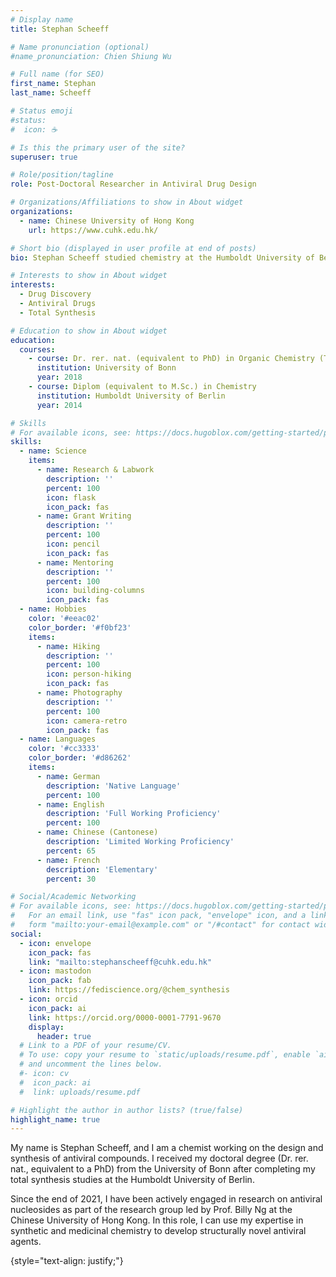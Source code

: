 ```yaml
---
# Display name
title: Stephan Scheeff

# Name pronunciation (optional)
#name_pronunciation: Chien Shiung Wu

# Full name (for SEO)
first_name: Stephan
last_name: Scheeff

# Status emoji
#status:
#  icon: ☕️

# Is this the primary user of the site?
superuser: true

# Role/position/tagline
role: Post-Doctoral Researcher in Antiviral Drug Design 

# Organizations/Affiliations to show in About widget
organizations:
  - name: Chinese University of Hong Kong
    url: https://www.cuhk.edu.hk/

# Short bio (displayed in user profile at end of posts)
bio: Stephan Scheeff studied chemistry at the Humboldt University of Berlin and received his Dr. rer. nat. from the University of Bonn. He joined the research group of Prof. Billy Ng at the Chinese University of Hong Kong in the field of antiviral nucleosides.

# Interests to show in About widget
interests:
  - Drug Discovery
  - Antiviral Drugs
  - Total Synthesis

# Education to show in About widget
education:
  courses:
    - course: Dr. rer. nat. (equivalent to PhD) in Organic Chemistry (Total Synthesis of Archazolid F)
      institution: University of Bonn
      year: 2018
    - course: Diplom (equivalent to M.Sc.) in Chemistry
      institution: Humboldt University of Berlin
      year: 2014

# Skills
# For available icons, see: https://docs.hugoblox.com/getting-started/page-builder/#icons
skills:
  - name: Science
    items:
      - name: Research & Labwork
        description: ''
        percent: 100
        icon: flask
        icon_pack: fas
      - name: Grant Writing
        description: ''
        percent: 100
        icon: pencil
        icon_pack: fas
      - name: Mentoring
        description: ''
        percent: 100
        icon: building-columns
        icon_pack: fas
  - name: Hobbies
    color: '#eeac02'
    color_border: '#f0bf23'
    items:
      - name: Hiking
        description: ''
        percent: 100
        icon: person-hiking
        icon_pack: fas
      - name: Photography
        description: ''
        percent: 100
        icon: camera-retro
        icon_pack: fas
  - name: Languages
    color: '#cc3333'
    color_border: '#d86262'
    items:
      - name: German
        description: 'Native Language'
        percent: 100
      - name: English
        description: 'Full Working Proficiency'
        percent: 100
      - name: Chinese (Cantonese)
        description: 'Limited Working Proficiency'
        percent: 65
      - name: French
        description: 'Elementary'
        percent: 30

# Social/Academic Networking
# For available icons, see: https://docs.hugoblox.com/getting-started/page-builder/#icons
#   For an email link, use "fas" icon pack, "envelope" icon, and a link in the
#   form "mailto:your-email@example.com" or "/#contact" for contact widget.
social:
  - icon: envelope
    icon_pack: fas
    link: "mailto:stephanscheeff@cuhk.edu.hk"
  - icon: mastodon
    icon_pack: fab
    link: https://fediscience.org/@chem_synthesis
  - icon: orcid
    icon_pack: ai
    link: https://orcid.org/0000-0001-7791-9670
    display:
      header: true
  # Link to a PDF of your resume/CV.
  # To use: copy your resume to `static/uploads/resume.pdf`, enable `ai` icons in `params.yaml`,
  # and uncomment the lines below.
  #- icon: cv
  #  icon_pack: ai
  #  link: uploads/resume.pdf

# Highlight the author in author lists? (true/false)
highlight_name: true
---
```


My name is Stephan Scheeff, and I am a chemist working on the design and synthesis of antiviral compounds. I received my doctoral degree (Dr. rer. nat., equivalent to a PhD) from the University of Bonn after completing my total synthesis studies at the Humboldt University of Berlin.

Since the end of 2021, I have been actively engaged in research on antiviral nucleosides as part of the research group led by Prof. Billy Ng at the Chinese University of Hong Kong. In this role, I can use my expertise in synthetic and medicinal chemistry to develop structurally novel antiviral agents.

{style="text-align: justify;"}
